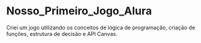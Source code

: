 # Nosso_Primeiro_Jogo_Alura
Criei um jogo utilizando os conceitos de lógica de programação, criação de funções, estrutura de decisão e API Canvas.
